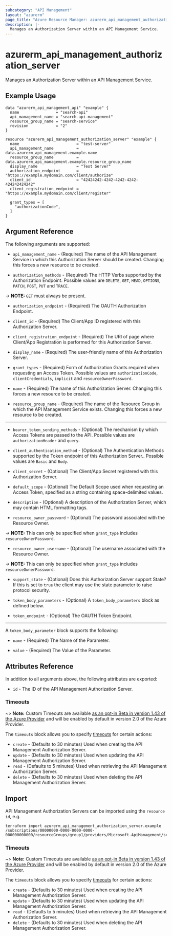```yaml
---
subcategory: "API Management"
layout: "azurerm"
page_title: "Azure Resource Manager: azurerm_api_management_authorization_server"
description: |-
  Manages an Authorization Server within an API Management Service.
---
```


# azurerm_api_management_authorization_server

Manages an Authorization Server within an API Management Service.


## Example Usage

```hcl
data "azurerm_api_management_api" "example" {
  name                = "search-api"
  api_management_name = "search-api-management"
  resource_group_name = "search-service"
  revision            = "2"
}

resource "azurerm_api_management_authorization_server" "example" {
  name                         = "test-server"
  api_management_name          = data.azurerm_api_management.example.name
  resource_group_name          = data.azurerm_api_management.example.resource_group_name
  display_name                 = "Test Server"
  authorization_endpoint       = "https://example.mydomain.com/client/authorize"
  client_id                    = "42424242-4242-4242-4242-424242424242"
  client_registration_endpoint = "https://example.mydomain.com/client/register"

  grant_types = [
    "authorizationCode",
  ]
}
```

## Argument Reference

The following arguments are supported:

* `api_management_name` - (Required) The name of the API Management Service in which this Authorization Server should be created. Changing this forces a new resource to be created.

* `authorization_methods` - (Required) The HTTP Verbs supported by the Authorization Endpoint. Possible values are `DELETE`, `GET`, `HEAD`, `OPTIONS`, `PATCH`, `POST`, `PUT` and `TRACE`.

-> **NOTE:** `GET` must always be present.

* `authorization_endpoint` - (Required) The OAUTH Authorization Endpoint.

* `client_id` - (Required) The Client/App ID registered with this Authorization Server.

* `client_registration_endpoint` - (Required) The URI of page where Client/App Registration is performed for this Authorization Server.

* `display_name` - (Required) The user-friendly name of this Authorization Server.

* `grant_types` - (Required) Form of Authorization Grants required when requesting an Access Token. Possible values are `authorizationCode`, `clientCredentials`, `implicit` and `resourceOwnerPassword`.

* `name` - (Required) The name of this Authorization Server. Changing this forces a new resource to be created.

* `resource_group_name` - (Required) The name of the Resource Group in which the API Management Service exists. Changing this forces a new resource to be created.

---

* `bearer_token_sending_methods` - (Optional) The mechanism by which Access Tokens are passed to the API. Possible values are `authorizationHeader` and `query`.

* `client_authentication_method` - (Optional) The Authentication Methods supported by the Token endpoint of this Authorization Server.. Possible values are `Basic` and `Body`.

* `client_secret` - (Optional) The Client/App Secret registered with this Authorization Server.

* `default_scope` - (Optional) The Default Scope used when requesting an Access Token, specified as a string containing space-delimited values.

* `description` - (Optional) A description of the Authorization Server, which may contain HTML formatting tags.

* `resource_owner_password` - (Optional) The password associated with the Resource Owner.

-> **NOTE:** This can only be specified when `grant_type` includes `resourceOwnerPassword`.

* `resource_owner_username` - (Optional) The username associated with the Resource Owner.

-> **NOTE:** This can only be specified when `grant_type` includes `resourceOwnerPassword`.

* `support_state` - (Optional) Does this Authorization Server support State? If this is set to `true` the client may use the state parameter to raise protocol security.

* `token_body_parameters` - (Optional) A `token_body_parameters` block as defined below.

* `token_endpoint` - (Optional) The OAUTH Token Endpoint.

---

A `token_body_parameter` block supports the following:

* `name` - (Required) The Name of the Parameter.

* `value` - (Required) The Value of the Parameter.

## Attributes Reference

In addition to all arguments above, the following attributes are exported:

* `id` - The ID of the API Management Authorization Server.

### Timeouts

~> **Note:** Custom Timeouts are available [as an opt-in Beta in version 1.43 of the Azure Provider](/docs/providers/azurerm/guides/2.0-beta.html) and will be enabled by default in version 2.0 of the Azure Provider.

The `timeouts` block allows you to specify [timeouts](https://www.terraform.io/docs/configuration/resources.html#timeouts) for certain actions:

* `create` - (Defaults to 30 minutes) Used when creating the API Management Authorization Server.
* `update` - (Defaults to 30 minutes) Used when updating the API Management Authorization Server.
* `read` - (Defaults to 5 minutes) Used when retrieving the API Management Authorization Server.
* `delete` - (Defaults to 30 minutes) Used when deleting the API Management Authorization Server.

## Import

API Management Authorization Servers can be imported using the `resource id`, e.g.

```shell
terraform import azurerm_api_management_authorization_server.example /subscriptions/00000000-0000-0000-0000-000000000000/resourceGroups/group1/providers/Microsoft.ApiManagement/service/service1/authorizationServers/server1
```

### Timeouts

~> **Note:** Custom Timeouts are available [as an opt-in Beta in version 1.43 of the Azure Provider](/docs/providers/azurerm/guides/2.0-beta.html) and will be enabled by default in version 2.0 of the Azure Provider.

The `timeouts` block allows you to specify [timeouts](https://www.terraform.io/docs/configuration/resources.html#timeouts) for certain actions:

* `create` - (Defaults to 30 minutes) Used when creating the API Management Authorization Server.
* `update` - (Defaults to 30 minutes) Used when updating the API Management Authorization Server.
* `read` - (Defaults to 5 minutes) Used when retrieving the API Management Authorization Server.
* `delete` - (Defaults to 30 minutes) Used when deleting the API Management Authorization Server.
